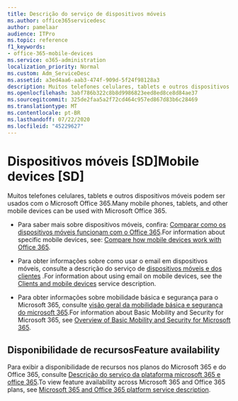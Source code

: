 ```yaml
---
title: Descrição do serviço de dispositivos móveis
ms.author: office365servicedesc
author: pamelaar
audience: ITPro
ms.topic: reference
f1_keywords:
- office-365-mobile-devices
ms.service: o365-administration
localization_priority: Normal
ms.custom: Adm_ServiceDesc
ms.assetid: a3ed4aa6-aab3-474f-909d-5f24f98128a3
description: Muitos telefones celulares, tablets e outros dispositivos móveis podem ser usados com o Microsoft Office 365.
ms.openlocfilehash: 3abf786b322c8b8d9986823eed8ed8ce8d84ae37
ms.sourcegitcommit: 325de2faa5a2f72cd464c957ed867d83b6c28469
ms.translationtype: MT
ms.contentlocale: pt-BR
ms.lasthandoff: 07/22/2020
ms.locfileid: "45229627"
---
```

# <a name="mobile-devices-sd"></a><span data-ttu-id="ff431-103">Dispositivos móveis [SD]</span><span class="sxs-lookup"><span data-stu-id="ff431-103">Mobile devices [SD]</span></span>

<span data-ttu-id="ff431-104">Muitos telefones celulares, tablets e outros dispositivos móveis podem ser usados com o Microsoft Office 365.</span><span class="sxs-lookup"><span data-stu-id="ff431-104">Many mobile phones, tablets, and other mobile devices can be used with Microsoft Office 365.</span></span> 
  
- <span data-ttu-id="ff431-105">Para saber mais sobre dispositivos móveis, confira: [Comparar como os dispositivos móveis funcionam com o Office 365](https://go.microsoft.com/fwlink/p/?LinkId=282337).</span><span class="sxs-lookup"><span data-stu-id="ff431-105">For information about specific mobile devices, see: [Compare how mobile devices work with Office 365](https://go.microsoft.com/fwlink/p/?LinkId=282337).</span></span>
    
- <span data-ttu-id="ff431-106">Para obter informações sobre como usar o email em dispositivos móveis, consulte a descrição do serviço de [dispositivos móveis e dos clientes](../exchange-online-service-description/clients-and-mobile-devices.md) .</span><span class="sxs-lookup"><span data-stu-id="ff431-106">For information about using email on mobile devices, see the [Clients and mobile devices](../exchange-online-service-description/clients-and-mobile-devices.md) service description.</span></span> 
    
- <span data-ttu-id="ff431-107">Para obter informações sobre mobilidade básica e segurança para o Microsoft 365, consulte [visão geral da mobilidade básica e segurança do microsoft 365](https://go.microsoft.com/fwlink/?linkid=808602).</span><span class="sxs-lookup"><span data-stu-id="ff431-107">For information about Basic Mobility and Security for Microsoft 365, see [Overview of Basic Mobility and Security for Microsoft 365](https://go.microsoft.com/fwlink/?linkid=808602).</span></span>
    
## <a name="feature-availability"></a><span data-ttu-id="ff431-108">Disponibilidade de recursos</span><span class="sxs-lookup"><span data-stu-id="ff431-108">Feature availability</span></span>

<span data-ttu-id="ff431-109">Para exibir a disponibilidade de recursos nos planos do Microsoft 365 e do Office 365, consulte [Descrição do serviço da plataforma microsoft 365 e office 365](office-365-platform-service-description.md).</span><span class="sxs-lookup"><span data-stu-id="ff431-109">To view feature availability across Microsoft 365 and Office 365 plans, see [Microsoft 365 and Office 365 platform service description](office-365-platform-service-description.md).</span></span>
  

